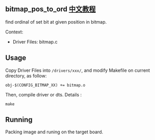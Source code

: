 bitmap_pos_to_ord [中文教程](https://biscuitos.github.io/blog/BITMAP_SC/#bitmap_pos_to_ord)
----------------------------------

find ordinal of set bit at given position in bitmap.

Context:

* Driver Files: bitmap.c

## Usage

Copy Driver Files into `/drivers/xxx/`, and modify Makefile on current 
directory, as follow:

```
obj-$(CONFIG_BITMAP_XX) += bitmap.o
```

Then, compile driver or dts. Details :

```
make
```

## Running

Packing image and runing on the target board.
